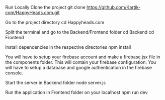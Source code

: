 Run Locally
Clone the project
git clone https://github.com/Kartik-com/HappyHeads.com.git

Go to the project directory
cd Happyheads.com

Split the terminal and go to the Backend/Frontend folder
cd Backend
cd Frontend

Install dependencies in the respective directories
npm install

You will have to setup your firebase account and make a firebase.jsx file in the components folder. This will contain your firebase configuration. You will have to setup a database and google authentication in the firebase console.

Start the server in Backend folder
node server.js

Run the application in Frontend folder on your localhost
npm run dev
